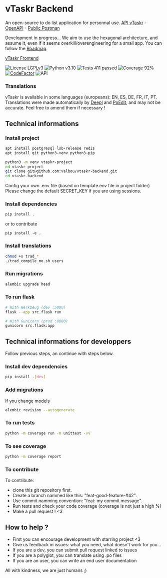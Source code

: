 # vTaskr Backend
An open-source to do list application for personnal use.
[API vTaskr](https://api.vtaskr.com "vTaskr API") - [OpenAPI](https://api.vtaskr.com/documentation) - [Public Postman](https://www.postman.com/valbou/workspace/vtaskr/overview)

Development in progress... We aim to use the hexagonal architecture, and assume it, even if it seems overkill/overengineering for a small app.
You can follow the [Roadmap](https://github.com/Valbou/vtaskr-backend/blob/master/ROADMAP.md).

[vTaskr Frontend](https://github.com/Valbou/vtaskr-frontend)

![License LGPLv3](https://img.shields.io/badge/license-LGPLv3-blue "License LGPLv3")
![Python v3.10](https://img.shields.io/badge/python-v3.10-blue "Python v3.10")
![Tests 411 passed](https://img.shields.io/badge/tests-411%20passed-green "Tests 411 passed")
![Coverage 92%](https://img.shields.io/badge/coverage-92%25-green "Coverage 92%")
[![CodeFactor](https://www.codefactor.io/repository/github/valbou/vtaskr-backend/badge)](https://www.codefactor.io/repository/github/valbou/vtaskr-backend)
![API](https://img.shields.io/website?url=https%3A%2F%2Fapi.vtaskr.com)


### Translations
vTaskr is available in some languages (europeans): EN, ES, DE, FR, IT, PT.
Translations were made automatically by [Deepl](https://www.deepl.com) and [PoEdit](https://poedit.net/), and may not be accurate. Feel free to amend them if necessary !

## Technical informations

### Install project

```bash
apt install postgresql lsb-release redis
apt install git python3-venv python3-pip

python3 -m venv vtaskr-project
cd vtaskr-project
git clone git@github.com:Valbou/vtaskr-backend.git
cd vtaskr-backend
```

Config your own .env file (based on template.env file in project folder)
Please change the default SECRET_KEY if you are using sessions.

### Install dependencies

```bash
pip install .
```
or to contribute
```
pip install -e .
```

### Install translations

```bash
chmod +x trad_*
./trad_compile_mo.sh users
```

### Run migrations

```bash
alembic upgrade head
```

### To run flask
```bash
# With Werkzeug (dev :5000)
flask --app src.flask run

# With Gunicorn (prod :8000)
gunicorn src.flask:app
```

## Technical informations for developpers

Follow previous steps, an continue with steps below.

### Install dev dependencies

```bash
pip install .[dev]
```

### Add migrations

If you change models

```bash
alembic revision --autogenerate
```

### To run tests
```bash
python -m coverage run -m unittest -vv
```

### To see coverage
```bash
python -m coverage report
```

### To contribute

To contribute:
- clone this git repository first.
- Create a branch nammed like this: "feat-good-feature-#42".
- Use commit namming convention: "feat: my commit message".
- Run tests and check your code coverage (coverage is not just a high %)
- Make a pull request ! <3

## How to help ?

- First you can encourage development with starring project <3
- Give us feedback in issues: what you need, what doesn't work for you...
- If you are a dev, you can submit pull request linked to issues
- If you are a polyglot, you can translate using .po files
- If you are an user, you can write an end user documentation

All with kindness, we are just humans ;)
